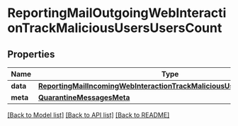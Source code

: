 # ReportingMailOutgoingWebInteractionTrackMaliciousUsersUsersCount

## Properties
Name | Type | Description | Notes
------------ | ------------- | ------------- | -------------
**data** | [**ReportingMailIncomingWebInteractionTrackMaliciousUsersUsersCountData**](ReportingMailIncomingWebInteractionTrackMaliciousUsersUsersCountData.md) |  | [optional] 
**meta** | [**QuarantineMessagesMeta**](QuarantineMessagesMeta.md) |  | [optional] 

[[Back to Model list]](../README.md#documentation-for-models) [[Back to API list]](../README.md#documentation-for-api-endpoints) [[Back to README]](../README.md)

